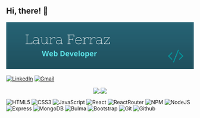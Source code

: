 <h2>Hi, there! 👋</h2>

<p><img src="./img/card.png" alt="card" /></p>

<a href="https://www.linkedin.com/in/lauraferrazcavalcanti/"><img src="https://img.shields.io/badge/-LinkedIn-teal?logo=linkedin&logoColor=white&style=flat" alt="LinkedIn" /></a>
<a href="mailto:lauraferraz5@gmail.com"><img src="https://img.shields.io/badge/-Gmail-teal?logo=gmail&logoColor=white&style=flat" alt="Gmail" /></a>

<p align="center">
  <a href="https://github.com/lauraferraz5/lauraferraz5">
    <img
      align="center"
      height="165"
      src="https://github-readme-stats.vercel.app/api?username=lauraferraz5&theme=vue-dark&show_icons=true"
    />
  </a>

  <a href="https://github.com/lauraferraz5/lauraferraz5">
    <img
      align="center"
      height="165"
      src="https://github-readme-stats.vercel.app/api/top-langs/?username=lauraferraz5&theme=vue-dark&layout=compact&langs_count=6"
    />
  </a>  
</p>

<p>
<img src="https://camo.githubusercontent.com/2fad14d202b24de54ef28fb28fc41b3fe661fc22ca72ab6045ed280d277bb536/68747470733a2f2f696d672e736869656c64732e696f2f62616467652f2d48544d4c352d4533344632363f7374796c653d666c6174266c6f676f3d68746d6c35266c6f676f436f6c6f723d7768697465" alt="HTML5" />
<img src="https://camo.githubusercontent.com/08e3417e303c538f8e6007ab74f879c47fcce09ab7d874cd6cc9c0fb88219021/68747470733a2f2f696d672e736869656c64732e696f2f62616467652f2d435353332d3135373242363f7374796c653d666c6174266c6f676f3d63737333" alt="CSS3" />
<img src="https://camo.githubusercontent.com/7658d1ad6a074f994045303c9ef58ed75a64f066052d2ec92c15d94af80e1a79/68747470733a2f2f696d672e736869656c64732e696f2f62616467652f2d4a6176615363726970742d4637444631453f7374796c653d666c6174266c6f676f3d6a617661736372697074266c6f676f436f6c6f723d626c61636b" alt="JavaScript" />
<img src="https://camo.githubusercontent.com/5d4e48d0562f5b6aa57253cc9ade3d50c77dbc103ec341b6e76a8e79d968657f/68747470733a2f2f696d672e736869656c64732e696f2f62616467652f2d52656163742d3532623764333f7374796c653d666c6174266c6f676f3d7265616374266c6f676f436f6c6f723d7768697465" alt="React" />
<img src="https://camo.githubusercontent.com/f37218e99a0e61738085e3c42b5bd9e2c588e8f7357e192e6c009ac0e43ec476/68747470733a2f2f696d672e736869656c64732e696f2f62616467652f2d5265616374526f757465722d3536334437433f6c6f676f3d7265616374253230726f75746572" alt="ReactRouter" />
<img src="https://camo.githubusercontent.com/f9ddced9951c0a550a73cf195d80148648d57be1a178e3f703c1fa540d99511e/68747470733a2f2f696d672e736869656c64732e696f2f62616467652f2d4e504d2d4342333833373f7374796c653d666c6174266c6f676f3d6e706d266c6f676f436f6c6f723d7768697465" alt="NPM" />
<img src="https://camo.githubusercontent.com/7d0545593533eb5ceb6d6674f27ad6aa4058a6a0bc68abaec5b7cf2f7e47fab0/687474703a2f2f696d672e736869656c64732e696f2f62616467652f2d4e6f64654a532d3645424632303f7374796c653d666c6174266c6f676f3d6e6f64652e6a73266c6f676f436f6c6f723d7768697465" alt="NodeJS" />
<img src="https://camo.githubusercontent.com/b0f33ae08e4bf19d134217d3f34c47f7b06b729b31cb6584a68ae5bce04dd302/687474703a2f2f696d672e736869656c64732e696f2f62616467652f2d457870726573732d626c61636b3f7374796c653d666c6174266c6f676f3d65787072657373266c6f676f436f6c6f723d7768697465" alt="Express">
<img src="https://camo.githubusercontent.com/b3d180910f8001d940748586d88a56425a6d7ee59293b2e4f12bdbc64fe411c8/687474703a2f2f696d672e736869656c64732e696f2f62616467652f2d4d6f6e676f44422d3437413234383f7374796c653d666c6174266c6f676f3d6d6f6e676f6462266c6f676f436f6c6f723d7768697465" alt="MongoDB" />
<img src="https://camo.githubusercontent.com/64ad4322c8e5b4227a01840fede060b247bd2e6842b04067f908f2eeeba7deea/687474703a2f2f696d672e736869656c64732e696f2f62616467652f2d42756c6d612d3030443142323f7374796c653d666c6174266c6f676f3d62756c6d61266c6f676f436f6c6f723d7768697465" alt="Bulma" />
<img src="https://camo.githubusercontent.com/8eafdb7fe433a779fb880211285174214c7905cdd2890f8f4abc77373601aba6/68747470733a2f2f696d672e736869656c64732e696f2f62616467652f2d426f6f7473747261702d3536334437433f7374796c653d666c6174266c6f676f3d626f6f747374726170266c6f676f436f6c6f723d7768697465" alt="Bootstrap" />
<img src="https://camo.githubusercontent.com/f7c3ee03e8c0f6b42e081dbc1d4baf4d524919bc7272ad550020871b8cd5ee98/68747470733a2f2f696d672e736869656c64732e696f2f62616467652f2d4769742d4630353033323f7374796c653d666c6174266c6f676f3d676974266c6f676f436f6c6f723d7768697465" alt="Git" />
<img src="https://camo.githubusercontent.com/3c91871f985d8db2a347c06153c64b5ada57e695d12c41e8f7750e05f0f7bd4a/68747470733a2f2f696d672e736869656c64732e696f2f62616467652f2d4769746875622d3138313731373f7374796c653d666c6174266c6f676f3d676974687562266c6f676f436f6c6f723d7768697465" alt="Github" />
</p>
<!--
**lauraferraz5/lauraferraz5** is a ✨ _special_ ✨ repository because its `README.md` (this file) appears on your GitHub profile.
-->
